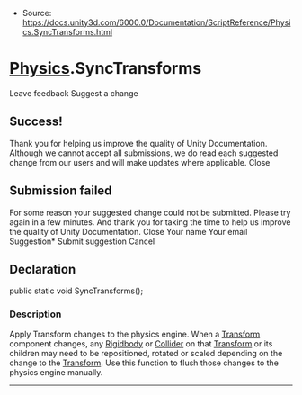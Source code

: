 * Source: https://docs.unity3d.com/6000.0/Documentation/ScriptReference/Physics.SyncTransforms.html

#  [Physics](https://docs.unity3d.com/6000.0/Documentation/ScriptReference/Physics.html).SyncTransforms
Leave feedback
Suggest a change
## Success!
Thank you for helping us improve the quality of Unity Documentation. Although we cannot accept all submissions, we do read each suggested change from our users and will make updates where applicable.
Close
## Submission failed
For some reason your suggested change could not be submitted. Please <a>try again</a> in a few minutes. And thank you for taking the time to help us improve the quality of Unity Documentation.
Close
Your name Your email Suggestion* Submit suggestion
Cancel
## Declaration
public static void SyncTransforms(); 
### Description
Apply Transform changes to the physics engine.
When a [Transform](https://docs.unity3d.com/6000.0/Documentation/ScriptReference/Transform.html) component changes, any [Rigidbody](https://docs.unity3d.com/6000.0/Documentation/ScriptReference/Rigidbody.html) or [Collider](https://docs.unity3d.com/6000.0/Documentation/ScriptReference/Collider.html) on that [Transform](https://docs.unity3d.com/6000.0/Documentation/ScriptReference/Transform.html) or its children may need to be repositioned, rotated or scaled depending on the change to the [Transform](https://docs.unity3d.com/6000.0/Documentation/ScriptReference/Transform.html). Use this function to flush those changes to the physics engine manually.
* * *

